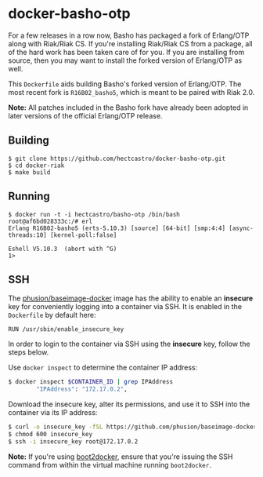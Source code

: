 # docker-basho-otp

For a few releases in a row now, Basho has packaged a fork of Erlang/OTP along
with Riak/Riak CS. If you're installing Riak/Riak CS from a package, all of
the hard work has been taken care of for you. If you are installing from
source, then you may want to install the forked version of Erlang/OTP as well.

This `Dockerfile` aids building Basho's forked version of Erlang/OTP. The most
recent fork is `R16B02_basho5`, which is meant to be paired with Riak 2.0.

**Note:** All patches included in the Basho fork have already been adopted in
later versions of the official Erlang/OTP release.

## Building

```
$ git clone https://github.com/hectcastro/docker-basho-otp.git
$ cd docker-riak
$ make build
```

## Running

```
$ docker run -t -i hectcastro/basho-otp /bin/bash
root@af6bd028333c:/# erl
Erlang R16B02-basho5 (erts-5.10.3) [source] [64-bit] [smp:4:4] [async-threads:10] [kernel-poll:false]

Eshell V5.10.3  (abort with ^G)
1>
```

## SSH

The [phusion/baseimage-docker](https://github.com/phusion/baseimage-docker)
image has the ability to enable an __insecure__ key for conveniently logging
into a container via SSH. It is enabled in the `Dockerfile` by default here:

```docker
RUN /usr/sbin/enable_insecure_key
```

In order to login to the container via SSH using the __insecure__ key, follow
the steps below.

Use `docker inspect` to determine the container IP address:

```bash
$ docker inspect $CONTAINER_ID | grep IPAddress
        "IPAddress": "172.17.0.2",
```

Download the insecure key, alter its permissions, and use it to SSH into the
container via its IP address:

```bash
$ curl -o insecure_key -fSL https://github.com/phusion/baseimage-docker/raw/master/image/insecure_key
$ chmod 600 insecure_key
$ ssh -i insecure_key root@172.17.0.2
```

**Note:** If you're using
[boot2docker](https://github.com/boot2docker/boot2docker), ensure that you're
issuing the SSH command from within the virtual machine running `boot2docker`.
